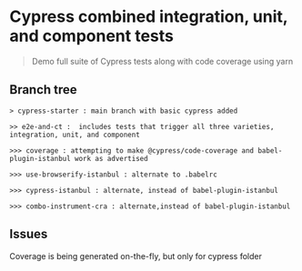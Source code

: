 # Cypress combined integration, unit, and component tests

> Demo full suite of Cypress tests along with code coverage using yarn

## Branch tree

```shell
> cypress-starter : main branch with basic cypress added

>> e2e-and-ct :  includes tests that trigger all three varieties, integration, unit, and component

>>> coverage : attempting to make @cypress/code-coverage and babel-plugin-istanbul work as advertised

>>> use-browserify-istanbul : alternate to .babelrc

>>> cypress-istanbul : alternate, instead of babel-plugin-istanbul

>>> combo-instrument-cra : alternate,instead of babel-plugin-istanbul

```

## Issues

Coverage is being generated on-the-fly, but only for cypress folder
